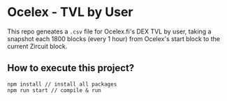 # Ocelex - TVL by User

This repo geneates a `.csv` file for Ocelex.fi's DEX TVL by user, taking a snapshot each 1800 blocks (every 1 hour) from Ocelex's start block to the current Zircuit block.

## How to execute this project?

```
npm install // install all packages
npm run start // compile & run
```
